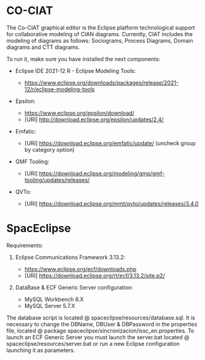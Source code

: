 # CO-CIAT
The Co-CIAT graphical editor is the Eclipse platform technological support for collaborative modeling of CIAN diagrams.
Currently, CIAT includes the modeling of diagrams as follows: Sociograms, Process Diagrams, Domain diagrams and CTT diagrams.

To run it, make sure you have installed the next components:

- Eclipse IDE 2021-12 R - Eclipse Modeling Tools:</br>
  - https://www.eclipse.org/downloads/packages/release/2021-12/r/eclipse-modeling-tools </br>
  
- Epsilon:</br>
  - https://www.eclipse.org/epsilon/download/ </br> 
  - [URI] http://download.eclipse.org/epsilon/updates/2.4/
  
- Emfatic: </br>
  - [URI] https://download.eclipse.org/emfatic/update/ (uncheck group by category option)
  
- GMF Tooling: </br>
  - [URI] https://download.eclipse.org/modeling/gmp/gmf-tooling/updates/releases/
  
- QVTo: </br> 
  - [URI] https://download.eclipse.org/mmt/qvto/updates/releases/3.4.0
  

# SpacEclipse

Requirements:

1. Eclipse Communications Framework 3.13.2:

    - https://www.eclipse.org/ecf/downloads.php
    - [URI] https://download.eclipse.org/rt/ecf/3.13.2/site.p2/

2. DataBase & ECF Generic Server configuration:

    - MySQL Workbench 6.X
    - MySQL Server 5.7.X

The database script is located @ spaceclipse/resources/database.sql.
It is necessary to change the DBName, DBUser & DBPassword in the properties file, located @ package spaceclipse/sincronizacion/issc_en.properties.
To launch an ECF Generic Server you must launch the server.bat located @ spaceclipse/resources/server.bat or run a new Eclipse configuration launching it as parameters.
